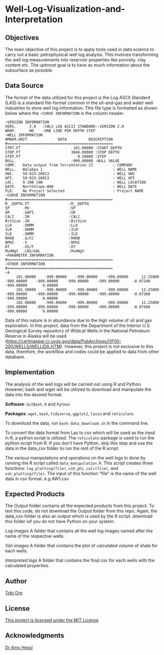 # Well-Log-Visualization-and-Interpretation

## Objectives
The main objective of this project is to apply tools used in data science to carry out a basic petrophysical well log analysis. This involves transforming the well log measurements into reservoir properties like porosity,  clay content etc. The uptmost goal is to have as much information about the subsurface as possible.

## Data Source
The format of the data utilized for this project is the Log ASCII Standard (LAS) is a standard file-format common in the oil-and-gas and water well industries to store well log information. This file type is formatted as shown below where the `~CURVE INFORMATION` is the column header.

```
~VERSION INFORMATION
VERS.      2.0   :CWLS LOG ASCII STANDARD--VERSION 2.0
WRAP.      NO    :ONE LINE PER DEPTH STEP
~WELL INFORMATION
#MNEM.UNIT              DATA          DESCRIPTION
#================================================
STRT.FT                        101.00000 :START DEPTH
STOP.FT                       3666.00000 :STOP DEPTH
STEP.FT                          0.50000 :STEP
NULL.                         -999.00000 :NULL VALUE
COMP.   Data output from TerraStation II         : COMPANY
WELL.   Walakpa 1                                : WELL NAME
UWI.    50-023-20013                             : WELL UWI
API.    50-023-20013                             : WELL API
LOC.    9 20N 19W                                : WELL LOCATION
DATE.   NorthSlope.W08                           : WELL DATE
FLD.    No Project Selected                      : Project NAME
~CURVE INFORMATION
#================================================
M__DEPTH.FT                  :M__DEPTH
SP      .MV                  :SP
GR      .GAPI                :GR
CALI    .IN                  :CALI
BitSize .IN                  :BitSize
LL8     .OHMM                :LL8
ILM     .OHMM                :ILM
ILD     .OHMM                :ILD
RHOB    .G/CC                :RHOB
NPHI    .%                   :NPHI
DT      .US/F                :DT
MudWgt  .LBS/GAL             :MudWgt
~PARAMETER INFORMATION
#================================================
~OTHER INFORMATION
#================================================
~A
     101.00000    -999.00000    -999.00000    -999.00000      12.25000    -999.00000    -999.00000    -999.00000    -999.00000      -0.07240    -999.00000       9.00000
     101.50000    -999.00000    -999.00000    -999.00000      12.25000    -999.00000    -999.00000    -999.00000    -999.00000      -0.07360    -999.00000       9.00000
     102.00000    -999.00000    -999.00000    -999.00000      12.25000    -999.00000    -999.00000    -999.00000    -999.00000      -0.07480    -999.00000       9.00000
```
Data of this nature is in abundance due to the high volume of oil and gas exploration. In this project, data from the Department of the Interior U.S. Geological Survey repository of Wildcat Wells in the National Petroleum Reserve in Alaska will be used (https://certmapper.cr.usgs.gov/data/PubArchives/OF00-200/WELLS/WELLIDX.HTM). However, this project is not exclusive to this data, therefore, the workflow and codes could be applied to data from other database.

## Implementation
The analysis of the well logs will be carried out using R and Python. However, bash and wget will be utilized to download and manipulate the data into the desired format.

__Software__: `GitBash`, `R` and `Python`

__Packages__: `wget`, `bash`, `tidyverse`, `ggplot2`, `lasio` and `reticulate`

To download the data, run  `bash data_download.sh` in the command line.

To convert the data format from Las to csv which will be used as the input in R, a python script is utilized. The `reticulate` package is used to run the python script from R. If you don't have Python, skip this step and use the data in the data_csv folder to run the rest of the R script.

The various manipulations and operations on the well logs in done by running the R script called `data_manipulation.R`. This script creates three functions: 
`log_plotting(file)`, `vsh_phi_calc(file)`, and `vsh_plotting(file)`. The input of this function "file" is the name of the well data in csv format. e.g AW1.csv

## Expected Products
The Output folder contains all the expected products from this project. To test this code, do not download the Output folder from this repo. Again, the data_csv folder is also an output which is used by the R script. download this folder iof you do not have Python on your system.

_Log images_
A folder that contains all the well log images named after the name of the respective wells.

_Vsh images_
A folder that contains the plot of calculated volume of shale for each wells.

_Interpreted logs_
A folder that contains the final csv for each wells with the calculated properties.

## Author

[Tobi Ore](https://github.com/tobi-ore)

## License

[This project is licensed under the MIT License](https://choosealicense.com/licenses/mit/)

## Acknowledgments

[Dr Amy Hessl](https://github.com/hessllab)